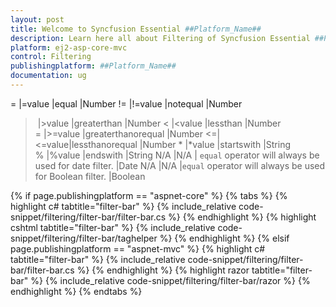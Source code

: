 ```yaml
---
layout: post
title: Welcome to Syncfusion Essential ##Platform_Name##
description: Learn here all about Filtering of Syncfusion Essential ##Platform_Name## widgets based on HTML5 and jQuery.
platform: ej2-asp-core-mvc
control: Filtering
publishingplatform: ##Platform_Name##
documentation: ug
---
```


= |=value |equal |Number
!= |!=value |notequal |Number
> |>value |greaterthan |Number
< |<value |lessthan |Number
>= |>=value |greaterthanorequal |Number
<=|<=value|lessthanorequal |Number
* |*value |startswith |String
% |%value |endswith |String
N/A |N/A | `equal` operator will always be used for date filter. |Date
N/A |N/A |`equal` operator will always be used for Boolean filter. |Boolean

{% if page.publishingplatform == "aspnet-core" %}
{% tabs %}
{% highlight c# tabtitle="filter-bar" %}
{% include_relative code-snippet/filtering/filter-bar/filter-bar.cs %}
{% endhighlight %}
{% highlight cshtml tabtitle="filter-bar" %}
{% include_relative code-snippet/filtering/filter-bar/taghelper %}
{% endhighlight %}
{% elsif page.publishingplatform == "aspnet-mvc" %}
{% highlight c# tabtitle="filter-bar" %}
{% include_relative code-snippet/filtering/filter-bar/filter-bar.cs %}
{% endhighlight %}
{% highlight razor tabtitle="filter-bar" %}
{% include_relative code-snippet/filtering/filter-bar/razor %}
{% endhighlight %}
{% endtabs %}



<!-- ## Filter bar template with custom component

The `FilterBarTemplate` is used to add custom components to a particular column, and does the following functions:
* `create`: Creates custom components.
* `write`: Wires events for custom components.

In the following sample, the dropdown is used as a custom component in the EmployeeID column.

{% if page.publishingplatform == "aspnet-core" %}
{% tabs %}
{% highlight c# tabtitle="filterbartemplate" %}
{% include_relative code-snippet/filter/filterbartemplate/filterbartemplate.cs %}
{% endhighlight %}
{% highlight cshtml tabtitle="filterbartemplate" %}
{% include_relative code-snippet/filter/filterbartemplate/taghelper %}
{% endhighlight %}
{% elsif page.publishingplatform == "aspnet-mvc" %}
{% highlight c# tabtitle="filterbartemplate" %}
{% include_relative code-snippet/filter/filterbartemplate/filterbartemplate.cs %}
{% endhighlight %}
{% highlight razor tabtitle="filterbartemplate" %}
{% include_relative code-snippet/filter/filterbartemplate/razor %}
{% endhighlight %}
{% endtabs %}



### Filter bar template with custom component

The [`filterBarTemplate`] is used to add a custom component for a particular column and this contains the following functions.
* `create` – It is used for creating custom components.
* `read` – It is used to read the Filter value selected.
* `write` - It is used to wire events for custom components.

In the following sample dropdown is used  as custom component in EmployeeID column.

{% if page.publishingplatform == "aspnet-core" %}
{% tabs %}
{% highlight c# tabtitle="filterbartemplate" %}
{% include_relative code-snippet/filtering/filterbartemplate/filterbartemplate.cs %}
{% endhighlight %}
{% highlight cshtml tabtitle="filterbartemplate" %}
{% include_relative code-snippet/filtering/filterbartemplate/taghelper %}
{% endhighlight %}
{% elsif page.publishingplatform == "aspnet-mvc" %}
{% highlight c# tabtitle="filterbartemplate" %}
{% include_relative code-snippet/filtering/filterbartemplate/filterbartemplate.cs %}
{% endhighlight %}
{% highlight razor tabtitle="filterbartemplate" %}
{% include_relative code-snippet/filtering/filterbartemplate/razor %}
{% endhighlight %}
{% endtabs %}



### Change default filterbar operator

You can change the default filter operator by extending `filterModule.filterOperators` property in [`DataBound`](https://help.syncfusion.com/cr/aspnetcore-js2/Syncfusion.EJ2.Grids.GridBuilder-1.html#Syncfusion_EJ2_Grids_GridBuilder_1_DataBound_System_String_) event. In the following sample,
we have changed the default operator for string typed columns as `contains` from `startsWith`.

{% if page.publishingplatform == "aspnet-core" %}
{% tabs %}
{% highlight c# tabtitle="filteroptr" %}
{% include_relative code-snippet/filtering/filteroptr/filter.cs %}
{% endhighlight %}
{% highlight cshtml tabtitle="filteroptr" %}
{% include_relative code-snippet/filtering/filteroptr/taghelper %}
{% endhighlight %}
{% elsif page.publishingplatform == "aspnet-mvc" %}
{% highlight c# tabtitle="filteroptr" %}
{% include_relative code-snippet/filtering/filteroptr/filter.cs %}
{% endhighlight %}
{% highlight razor tabtitle="filteroptr" %}
{% include_relative code-snippet/filtering/filteroptr/razor %}
{% endhighlight %}
{% endtabs %}



## Filter menu

You can enable filter menu by setting the [`FilterSettings.Type`](https://help.syncfusion.com/cr/aspnetcore-js2/Syncfusion.EJ2.Grids.Grid.html#Syncfusion_EJ2_Grids_Grid_FilterSettings?lang=typescript#type-string) as `Menu`. The filter menu UI will be rendered based on its column type, which allows you to filter data.
You can filter the records with different operators.

{% if page.publishingplatform == "aspnet-core" %}
{% tabs %}
{% highlight c# tabtitle="filtermenu" %}
{% include_relative code-snippet/filtering/filtermenu/filtermenu.cs %}
{% endhighlight %}
{% highlight cshtml tabtitle="filtermenu" %}
{% include_relative code-snippet/filtering/filtermenu/taghelper %}
{% endhighlight %}
{% elsif page.publishingplatform == "aspnet-mvc" %}
{% highlight c# tabtitle="filtermenu" %}
{% include_relative code-snippet/filtering/filtermenu/filtermenu.cs %}
{% endhighlight %}
{% highlight razor tabtitle="filtermenu" %}
{% include_relative code-snippet/filtering/filtermenu/razor %}
{% endhighlight %}
{% endtabs %}



> * [`AllowFiltering`](https://help.syncfusion.com/cr/aspnetcore-js2/Syncfusion.EJ2.Grids.Grid.html#Syncfusion_EJ2_Grids_Grid_AllowFiltering) must be set as true to enable filter menu.
> * Setting [`Columns.AllowFiltering`](https://help.syncfusion.com/cr/aspnetcore-js2/Syncfusion.EJ2.Grids.GridColumn.html#Syncfusion_EJ2_Grids_GridColumn_AllowFiltering) as false will prevent
 filter menu rendering for a particular column.

<!-- ### Custom component in filter menu

The `Column.Filter.ui` is used to add custom filter components to a particular column.
To implement custom filter ui, define the following functions:

* `create`:  Creates custom component.
* `write`: Wire events for custom component.
* `read`: Read the filter value from custom component.

{% if page.publishingplatform == "aspnet-core" %}
{% tabs %}
{% highlight c# tabtitle="customfiltermenu" %}
{% include_relative code-snippet/filter/customfiltermenu/customfiltermenu.cs %}
{% endhighlight %}
{% highlight cshtml tabtitle="customfiltermenu" %}
{% include_relative code-snippet/filter/customfiltermenu/taghelper %}
{% endhighlight %}
{% elsif page.publishingplatform == "aspnet-mvc" %}
{% highlight c# tabtitle="customfiltermenu" %}
{% include_relative code-snippet/filter/customfiltermenu/customfiltermenu.cs %}
{% endhighlight %}
{% highlight razor tabtitle="customfiltermenu" %}
{% include_relative code-snippet/filter/customfiltermenu/razor %}
{% endhighlight %}
{% endtabs %}



### Enable different filter for a column

You can use both `Menu` and `CheckBox` filter in a same Grid. To do so, set the
`Column.Filter.Type` as `Menu` or `CheckBox`.

In the following sample menu filter is enabled by default and checkbox filter is enabled for the CustomerID column using the
`Column.Filter.Type`.

{% if page.publishingplatform == "aspnet-core" %}
{% tabs %}
{% highlight c# tabtitle="diffcolumnfilter" %}
{% include_relative code-snippet/filtering/diffcolumnfilter/diffcolumnfilter.cs %}
{% endhighlight %}
{% highlight cshtml tabtitle="diffcolumnfilter" %}
{% include_relative code-snippet/filtering/diffcolumnfilter/taghelper %}
{% endhighlight %}
{% elsif page.publishingplatform == "aspnet-mvc" %}
{% highlight c# tabtitle="diffcolumnfilter" %}
{% include_relative code-snippet/filtering/diffcolumnfilter/diffcolumnfilter.cs %}
{% endhighlight %}
{% highlight razor tabtitle="diffcolumnfilter" %}
{% include_relative code-snippet/filtering/diffcolumnfilter/razor %}
{% endhighlight %}
{% endtabs %}



## Excel like filter

You can enable Excel like filter by defining.
[`FilterSettings.Type`](https://help.syncfusion.com/cr/aspnetcore-js2/Syncfusion.EJ2.Grids.Grid.html#Syncfusion_EJ2_Grids_Grid_FilterSettings?lang=typescript#type-string) as `Excel`.The excel menu contains an option such as Sorting, Clear filter, Sub menu for advanced filtering.

{% if page.publishingplatform == "aspnet-core" %}
{% tabs %}
{% highlight c# tabtitle="excelfilter" %}
{% include_relative code-snippet/filtering/excelfilter/excelfilter.cs %}
{% endhighlight %}
{% highlight cshtml tabtitle="excelfilter" %}
{% include_relative code-snippet/filtering/excelfilter/taghelper %}
{% endhighlight %}
{% elsif page.publishingplatform == "aspnet-mvc" %}
{% highlight c# tabtitle="excelfilter" %}
{% include_relative code-snippet/filtering/excelfilter/excelfilter.cs %}
{% endhighlight %}
{% highlight razor tabtitle="excelfilter" %}
{% include_relative code-snippet/filtering/excelfilter/razor %}
{% endhighlight %}
{% endtabs %}



> * By default, while opening the excel/checkbox filter in the Grid, the filter dialog will get and display the distinct data from the first 1000 records bound to the Grid to optimize performance. The remaining records will be returned as a result of the search option of the filter dialog.
> * However, we can increase the excel/checkbox filter count by modifying the `filterChoiceCount` argument value(as per our need) in the [`actionBegin`](https://help.syncfusion.com/cr/aspnetcore-js2/Syncfusion.EJ2.Grids.Grid.html#Syncfusion_EJ2_Grids_Grid_ActionBegin) event when the `requestType` is `filterchoicerequest` or `filtersearchbegin`. This is demonstrated in the below code snippet,

```typescript
function actionBegin(args: FilterEventArgs) {
    if (args.requestType === "filterchoicerequest" || args.requestType === "filtersearchbegin") {
        args.filterChoiceCount = 3000;
    }
}
```

## See also

* [Customizing filter menu operators list](./how-to/customizing-filter-menu-operators-list)
* [Customizing Filter Dialog by using an additional parameter](./how-to/add-params-for-filtering)

